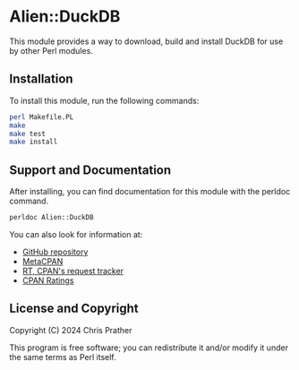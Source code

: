 # Alien::DuckDB

This module provides a way to download, build and install DuckDB for use by other Perl modules.

## Installation

To install this module, run the following commands:

```bash
perl Makefile.PL
make
make test
make install
```

## Support and Documentation

After installing, you can find documentation for this module with the
perldoc command.

```bash
perldoc Alien::DuckDB
```

You can also look for information at:

* [GitHub repository](https://github.com/perigrin/Alien-DuckDB)
* [MetaCPAN](https://metacpan.org/pod/Alien::DuckDB)
* [RT, CPAN's request tracker](https://rt.cpan.org/NoAuth/Bugs.html?Dist=Alien-DuckDB)
* [CPAN Ratings](https://cpanratings.perl.org/d/Alien-DuckDB)

## License and Copyright

Copyright (C) 2024 Chris Prather

This program is free software; you can redistribute it and/or modify it
under the same terms as Perl itself.
